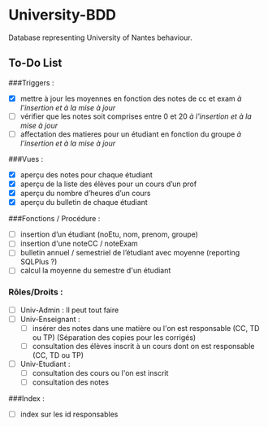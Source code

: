 # University-BDD
Database representing University of Nantes behaviour.

## To-Do List

###Triggers : 
- [x] mettre à jour les moyennes en fonction des notes de cc et exam *à l'insertion et à la mise à jour*
- [ ] vérifier que les notes soit comprises entre 0 et 20 *à l'insertion et à la mise à jour*
- [ ] affectation des matieres pour un étudiant en fonction du groupe *à l'insertion et à la mise à jour*

###Vues : 
- [x] aperçu des notes pour chaque étudiant 
- [x] aperçu de la liste des élèves pour un cours d’un prof
- [x] aperçu du nombre d’heures d’un cours
- [x] aperçu du bulletin de chaque étudiant

###Fonctions / Procédure :
- [ ] insertion d’un étudiant (noEtu, nom, prenom, groupe)
- [ ] insertion d'une noteCC / noteExam
- [ ] bulletin annuel / semestriel de l’étudiant avec moyenne (reporting SQLPlus ?)
- [ ] calcul la moyenne du semestre d'un étudiant

### Rôles/Droits : 
- [ ] Univ-Admin : Il peut tout faire
- [ ] Univ-Enseignant :
  - [ ] insérer des notes dans une matière ou l'on est responsable (CC, TD ou TP) (Séparation des copies pour les corrigés)
  - [ ] consultation des élèves inscrit à un cours dont on est responsable (CC, TD ou TP)
- [ ] Univ-Etudiant :
  - [ ] consultation des cours ou l'on est inscrit
  - [ ] consultation des notes

###Index :
- [ ] index sur les id responsables